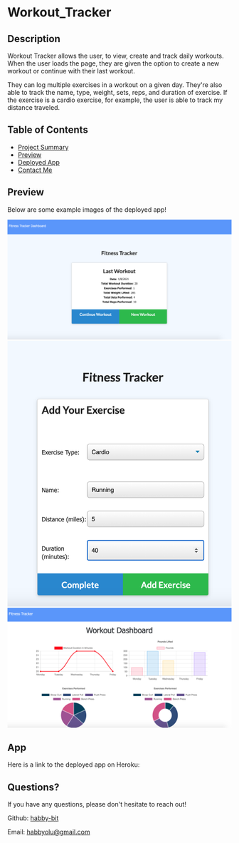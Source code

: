 # Workout_Tracker

## Description

Workout Tracker allows the user, to view, create and track daily workouts. When the user loads the page, they are given the option to create a new workout or continue with their last workout.

They can log multiple exercises in a workout on a given day. They're also able to track the name, type, weight, sets, reps, and duration of exercise. If the exercise is a cardio exercise, for example, the user is able to track my distance traveled.

## Table of Contents

* [Project Summary](#description)
* [Preview](#preview)
* [Deployed App](#app)
* [Contact Me](#questions)
  
## Preview

Below are some example images of the deployed app!

![BurgerApp Example](public/imgs/Home.png)
![BurgerApp Example](public/imgs/AddWorkout.png)
![BurgerApp Example](public/imgs/StatsDashboard.png)


## App

Here is a link to the deployed app on Heroku: 
<!-- [Eat The Burger App](https://easy-burger-eatery.herokuapp.com/) -->

## Questions?

If you have any questions, please don't hesitate to reach out!

Github: [habby-bit](https://github.com/habby-bit)
  
Email: [habbyolu@gmail.com](habbyolu@gmail.com)

